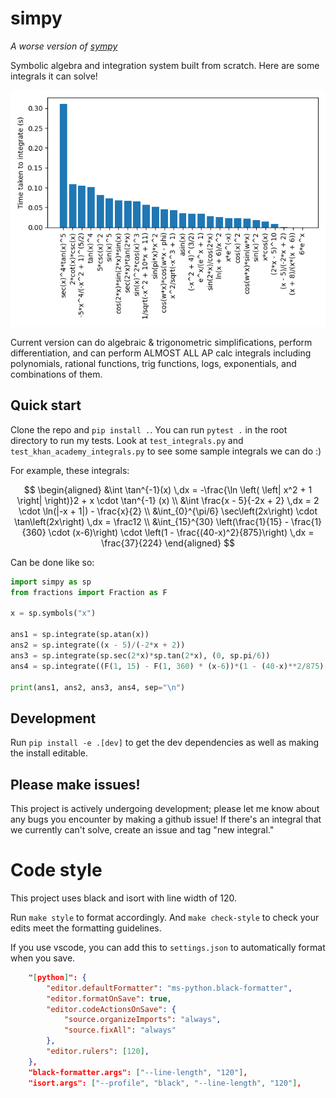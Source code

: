 # simpy

_A worse version of [sympy](https://www.sympy.org)_

Symbolic algebra and integration system built from scratch. Here are some integrals it can solve!

![integrals](./benchmark/integration_log.png)

Current version can do algebraic & trigonometric simplifications, perform differentiation, and can perform ALMOST ALL AP calc integrals including polynomials, rational functions, trig functions, logs, exponentials, and combinations of them.

## Quick start

Clone the repo and `pip install .`. You can run `pytest .` in the root directory to run my tests. Look at `test_integrals.py` and `test_khan_academy_integrals.py` to see some sample integrals we can do :)

For example, these integrals:

$$
\begin{aligned}
&\int \tan^{-1}(x) \,dx = -\frac{\ln \left( \left| x^2 + 1 \right| \right)}2 + x \cdot \tan^{-1} (x)
\\
&\int \frac{x - 5}{-2x + 2} \,dx = 2 \cdot \ln(|-x + 1|) - \frac{x}{2}
\\
&\int_{0}^{\pi/6} \sec\left(2x\right) \cdot \tan\left(2x\right) \,dx = \frac12
\\
&\int_{15}^{30} \left(\frac{1}{15} - \frac{1}{360} \cdot (x-6)\right) \cdot \left(1 - \frac{(40-x)^2}{875}\right) \,dx = \frac{37}{224}
\end{aligned}
$$

Can be done like so:

```python
import simpy as sp
from fractions import Fraction as F

x = sp.symbols("x")

ans1 = sp.integrate(sp.atan(x))
ans2 = sp.integrate((x - 5)/(-2*x + 2))
ans3 = sp.integrate(sp.sec(2*x)*sp.tan(2*x), (0, sp.pi/6))
ans4 = sp.integrate((F(1, 15) - F(1, 360) * (x-6))*(1 - (40-x)**2/875), (x, 15, 30))

print(ans1, ans2, ans3, ans4, sep="\n")
```

## Development

Run `pip install -e .[dev]` to get the dev dependencies as well as making the install editable.

## Please make issues!

This project is actively undergoing development; please let me know about any bugs you encounter by making a github issue! If there's an integral that we currently can't solve, create an issue and tag "new integral."

# Code style

This project uses black and isort with line width of 120.

Run `make style` to format accordingly. And `make check-style` to check your edits meet the formatting guidelines.

If you use vscode, you can add this to `settings.json` to automatically format when you save.

```json
    "[python]": {
        "editor.defaultFormatter": "ms-python.black-formatter",
        "editor.formatOnSave": true,
        "editor.codeActionsOnSave": {
            "source.organizeImports": "always",
            "source.fixAll": "always"
        },
        "editor.rulers": [120],
    },
    "black-formatter.args": ["--line-length", "120"],
    "isort.args": ["--profile", "black", "--line-length", "120"],
```
